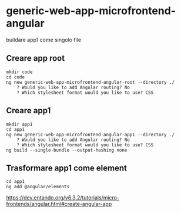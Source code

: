 # generic-web-app-microfrontend-angular

buildare app1 come singolo file

## Creare app root
```
mkdir code 
cd code
ng new generic-web-app-microfrontend-angular-root --directory ./
    ? Would you like to add Angular routing? No
    ? Which stylesheet format would you like to use? CSS
```
## Creare app1
```
mkdir app1
cd app1
ng new generic-web-app-microfrontend-angular-app1 --directory ./
    ? Would you like to add Angular routing? No
    ? Which stylesheet format would you like to use? CSS
ng build --single-bundle --output-hashing none
```

## Trasformare app1 come element
```
cd app1
ng add @angular/elements
```
https://dev.entando.org/v6.3.2/tutorials/micro-frontends/angular.html#create-angular-app